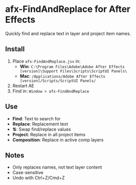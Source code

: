 # afx-FindAndReplace for After Effects

Quickly find and replace text in layer and project item names.

## Install
1. Place `afx-FindAndReplace.jsx` in:
   - **Win**: `C:\Program Files\Adobe\Adobe After Effects [version]\Support Files\Scripts\ScriptUI Panels\`
   - **Mac**: `/Applications/Adobe After Effects [version]/Scripts/ScriptUI Panels/`
2. Restart AE
3. Find in: `Window > afx-FindAndReplace`

## Use
- **Find**: Text to search for
- **Replace**: Replacement text  
- **⇅**: Swap find/replace values
- **Project**: Replace in all project items
- **Composition**: Replace in active comp layers

## Notes
- Only replaces names, not text layer content
- Case-sensitive
- Undo with Ctrl+Z/Cmd+Z
